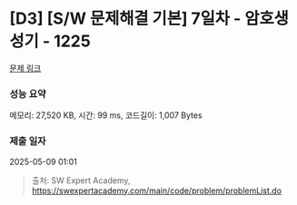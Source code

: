 # [D3] [S/W 문제해결 기본] 7일차 - 암호생성기 - 1225 

[문제 링크](https://swexpertacademy.com/main/code/problem/problemDetail.do?contestProbId=AV14uWl6AF0CFAYD) 

### 성능 요약

메모리: 27,520 KB, 시간: 99 ms, 코드길이: 1,007 Bytes

### 제출 일자

2025-05-09 01:01



> 출처: SW Expert Academy, https://swexpertacademy.com/main/code/problem/problemList.do